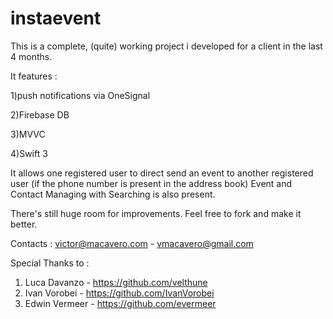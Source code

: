 # instaevent
This is a complete, (quite) working project i developed for a client in the last 4 months.

It features :

1)push notifications via OneSignal

2)Firebase DB

3)MVVC

4)Swift 3


It allows one registered user to direct send an event to another registered user (if the phone number is 
present in the address book)
Event and Contact Managing with Searching is also present.

There's still huge room for improvements. Feel free to fork and make it better.

Contacts : victor@macavero.com - vmacavero@gmail.com

Special Thanks to : 

1) Luca Davanzo  - https://github.com/velthune
2) Ivan Vorobei  - https://github.com/IvanVorobei
3) Edwin Vermeer - https://github.com/evermeer

